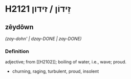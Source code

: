 # H2121 זֵידוֹן / זידון

## zêydôwn

_(zay-dohn' | dzay-DONE | zay-DONE)_

### Definition

adjective; from [[H2102]]; boiling of water, i.e., wave; proud.

- churning, raging, turbulent, proud, insolent
